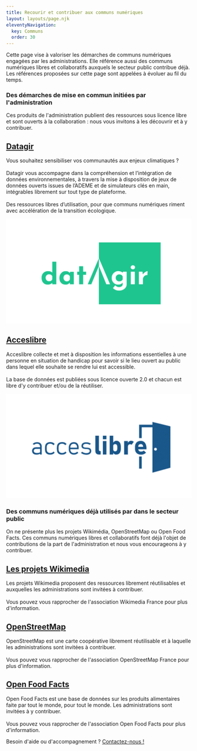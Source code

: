 ```yaml
---
title: Recourir et contribuer aux communs numériques
layout: layouts/page.njk
eleventyNavigation:
  key: Communs
  order: 30
---
```


<div class="fr-highlight">
  <p>Cette page vise à valoriser les démarches de communs numériques engagées par les administrations.  Elle référence aussi des communs numériques libres et collaboratifs auxquels le secteur public contribue déjà.  Les références proposées sur cette page sont appelées à évoluer au fil du temps.</p>
</div>

### Des démarches de mise en commun initiées par l'administration

Ces produits de l'administration publient des ressources sous licence libre et sont ouverts à la collaboration : nous vous invitons à les découvrir et à y contribuer.

<div class="fr-grid-row fr-grid-row--gutters">
  <div class="fr-col-12 fr-col-md-6">
    <div class="fr-card fr-enlarge-link">
      <div class="fr-card__body">
	<h2 class="fr-card__title">
	  <a target="_new" href="https://datagir.ademe.fr" class="fr-card__link">Datagir</a>
	</h2>
	<p class="fr-card__desc">
	  Vous souhaitez sensibiliser vos communautés aux enjeux climatiques ?
	  <br><br>Datagir vous accompagne dans la compréhension et
	  l’intégration de données environnementales, à travers la
	  mise à disposition de jeux de données ouverts issues de
	  l’ADEME et de simulateurs clés en main, intégrables
	  librement sur tout type de plateforme.<br><br>Des ressources
	  libres d’utilisation, pour que communs numériques riment
	  avec accélération de la transition écologique.
	</p>
      </div>
      <div class="fr-card__img">
        <img class="fr-responsive-img" src="/img/datagir.jpg" alt="">
      </div>
    </div>
  </div>
  
  <div class="fr-col-12 fr-col-md-6">
    <div class="fr-card fr-enlarge-link">
      <div class="fr-card__body">
	<h2 class="fr-card__title">
	  <a target="_new" href="https://acceslibre.beta.gouv.fr" class="fr-card__link">Acceslibre</a>
	</h2>
	<p class="fr-card__desc">
	  Acceslibre collecte et met à disposition les informations essentielles à une personne en situation de handicap pour savoir si le lieu ouvert au public dans lequel elle souhaite se rendre lui est accessible.<br><br>La base de données est publiées sous licence ouverte 2.0 et chacun est libre d'y contribuer et/ou de la réutiliser.
	</p>
      </div>
      <div class="fr-card__img">
        <img class="fr-responsive-img" src="/img/acceslibre.jpg" alt="">
      </div>
    </div>
  </div>
</div>

### Des communs numériques déjà utilisés par dans le secteur public

On ne présente plus les projets Wikimédia, OpenStreetMap ou Open Food Facts.  Ces communs numériques libres et collaboratifs font déjà l'objet de contributions de la part de l'administration et nous vous encourageons à y contribuer.

<div class="fr-grid-row fr-grid-row--gutters">
  <div class="fr-col-12 fr-col-md-4">
    <div class="fr-card fr-enlarge-link">
      <div class="fr-card__body">
	<h2 class="fr-card__title">
	  <a target="_new" href="https://www.wikimedia.fr" class="fr-card__link">Les projets Wikimedia</a>
	</h2>
	<p class="fr-card__desc">
	  Les projets Wikimedia proposent des ressources librement réutilisables et auxquelles les administrations sont invitées à contribuer.<br><br>Vous pouvez vous rapprocher de l'association Wikimedia France pour plus d'information.
	</p>
      </div>
    </div>
  </div>

  <div class="fr-col-12 fr-col-md-4">
    <div class="fr-card fr-enlarge-link">
      <div class="fr-card__body">
	<h2 class="fr-card__title">
	  <a target="_new" href="https://www.openstreetmap.fr" class="fr-card__link">OpenStreetMap</a>
	</h2>
	<p class="fr-card__desc">
	  OpenStreetMap est une carte coopérative librement réutilisable et à laquelle les administrations sont invitées à contribuer.<br><br>Vous pouvez vous rapprocher de l'association OpenStreetMap France pour plus d'information.
	</p>
      </div>
    </div>
  </div>

  <div class="fr-col-12 fr-col-md-4">
    <div class="fr-card fr-enlarge-link">
      <div class="fr-card__body">
	<h2 class="fr-card__title">
	  <a target="_new" href="https://fr.openfoodfacts.org" class="fr-card__link">Open Food Facts</a>
	</h2>
	<p class="fr-card__desc">
	  Open Food Facts est une base de données sur les produits alimentaires faite par tout le monde, pour tout le monde.  Les administrations sont invitées à y contribuer.<br><br>Vous pouvez vous rapprocher de l'association Open Food Facts pour plus d'information.
	</p>
      </div>
    </div>
  </div>
</div>

<div class="fr-highlight">
  <p>Besoin d'aide ou d'accompagnement ?  <a href="mailto:logiciels-libres@data.gouv.fr">Contactez-nous !</a></p>
</div>

